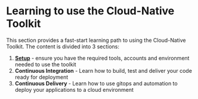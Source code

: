 # Learning to use the Cloud-Native Toolkit

This section provides a fast-start learning path to using the Cloud-Native Toolkit.  The content is divided into 3 sections:

1. [**Setup**](dev-setup.md) - ensure you have the required tools, accounts and environment needed to use the toolkit
2. **Continuous Integration** - Learn how to build, test and deliver your code ready for deployment
3. **Continuous Delivery** - Learn how to use gitops and automation to deploy your applications to a cloud environment
